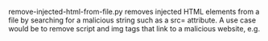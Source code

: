 remove-injected-html-from-file.py removes injected HTML elements from a file by searching for a malicious string such as a src= attribute. A use case would be to remove script and img tags that link to a malicious website, e.g. <script src="maliciouswebsite.com">

Input a single file like wordpress.sql, the script uses .find() to remove tags by searching desired tag type(s) for a string (e.g. "maliciouswebsite.com"), this program will output new lines to a new file. By default script outputs 2 additional files containing HTML tags both removed (removedFile) and those of same type not removed (notRemovedFile), allowing for both accuracy and removal volume checking.

Modify the following variables to use this script:\
    • inFile, outFile, removedFile, notRemovedFile\
    • stringToFind\
    • htmlElement1, htmlElement2 (unless searching both and only script and img tags)
